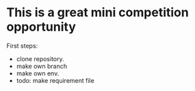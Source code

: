 # This is a great mini competition opportunity



First steps:
- clone repository.
- make own branch
- make own env.  
- todo: make requirement file
